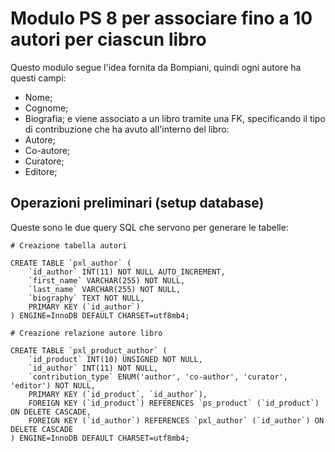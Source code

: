 # Modulo PS 8 per associare fino a 10 autori per ciascun libro

Questo modulo segue l'idea fornita da Bompiani, quindi ogni autore ha questi campi:

- Nome;
- Cognome;
- Biografia;
  e viene associato a un libro tramite una FK, specificando il tipo di contribuzione che ha avuto all'interno del libro:
- Autore;
- Co-autore;
- Curatore;
- Editore;

## Operazioni preliminari (setup database)

Queste sono le due query SQL che servono per generare le tabelle:

```
# Creazione tabella autori

CREATE TABLE `pxl_author` (
    `id_author` INT(11) NOT NULL AUTO_INCREMENT,
    `first_name` VARCHAR(255) NOT NULL,
    `last_name` VARCHAR(255) NOT NULL,
    `biography` TEXT NOT NULL,
    PRIMARY KEY (`id_author`)
) ENGINE=InnoDB DEFAULT CHARSET=utf8mb4;

# Creazione relazione autore libro

CREATE TABLE `pxl_product_author` (
    `id_product` INT(10) UNSIGNED NOT NULL,
    `id_author` INT(11) NOT NULL,
    `contribution_type` ENUM('author', 'co-author', 'curator', 'editor') NOT NULL,
    PRIMARY KEY (`id_product`, `id_author`),
    FOREIGN KEY (`id_product`) REFERENCES `ps_product` (`id_product`) ON DELETE CASCADE,
    FOREIGN KEY (`id_author`) REFERENCES `pxl_author` (`id_author`) ON DELETE CASCADE
) ENGINE=InnoDB DEFAULT CHARSET=utf8mb4;
```
